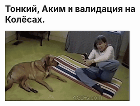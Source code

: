 # Тонкий, Аким и валидация на Колёсах.

![Тонкий, Аким и валидация на Колёсах.](../images/c3e2a8e4-e262-4b4b-af37-2face4615ab6.gif)
